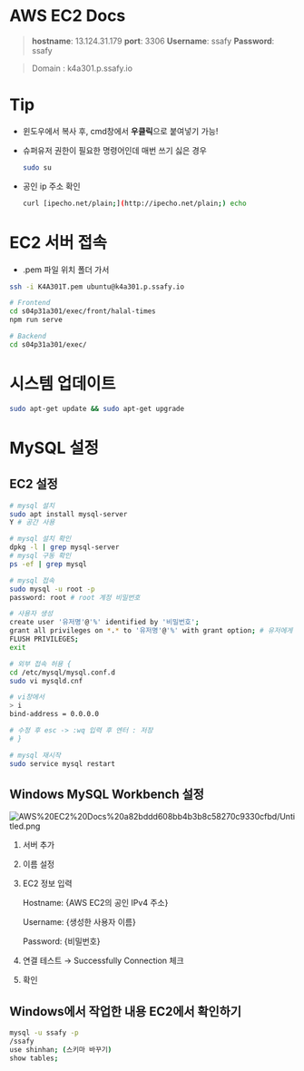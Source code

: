# AWS EC2 Docs

> **hostname**: 13.124.31.179
**port**: 3306
**Username**: ssafy
**Password**: ssafy

> Domain : 
k4a301.p.ssafy.io

# Tip

- 윈도우에서 복사 후, cmd창에서 **우클릭**으로 붙여넣기 가능!
- 슈퍼유저 권한이 필요한 명령어인데 매번 쓰기 싫은 경우

    ```bash
    sudo su
    ```

- 공인 ip 주소 확인

    ```bash
    curl [ipecho.net/plain;](http://ipecho.net/plain;) echo
    ```

# EC2 서버 접속

- .pem 파일 위치 폴더 가서

```bash
ssh -i K4A301T.pem ubuntu@k4a301.p.ssafy.io
```

```bash
# Frontend
cd s04p31a301/exec/front/halal-times
npm run serve

# Backend
cd s04p31a301/exec/
```

# 시스템 업데이트

```bash
sudo apt-get update && sudo apt-get upgrade
```

# MySQL 설정

## EC2 설정

```bash
# mysql 설치
sudo apt install mysql-server
Y # 공간 사용

# mysql 설치 확인
dpkg -l | grep mysql-server
# mysql 구동 확인
ps -ef | grep mysql

# mysql 접속
sudo mysql -u root -p
password: root # root 계정 비밀번호

# 사용자 생성
create user '유저명'@'%' identified by '비밀번호';
grant all privileges on *.* to '유저명'@'%' with grant option; # 유저에게 외부접속 권한 주기
FLUSH PRIVILEGES;
exit

# 외부 접속 허용 {
cd /etc/mysql/mysql.conf.d
sudo vi mysqld.cnf

# vi창에서
> i
bind-address = 0.0.0.0

# 수정 후 esc -> :wq 입력 후 엔터 : 저장
# }

# mysql 재시작
sudo service mysql restart
```

## Windows MySQL Workbench 설정

![AWS%20EC2%20Docs%20a82bddd608bb4b3b8c58270c9330cfbd/Untitled.png](AWS%20EC2%20Docs%20a82bddd608bb4b3b8c58270c9330cfbd/Untitled.png)

1. 서버 추가
2. 이름 설정
3. EC2 정보 입력

    Hostname: {AWS EC2의 공인 IPv4 주소}

    Username: {생성한 사용자 이름}

    Password: {비밀번호}

4. 연결 테스트 → Successfully Connection 체크
5. 확인

## Windows에서 작업한 내용 EC2에서 확인하기

```bash
mysql -u ssafy -p
/ssafy
use shinhan; (스키마 바꾸기)
show tables;
```
